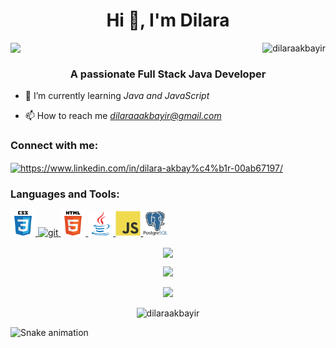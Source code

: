
<h1 align="center">Hi 👋, I'm Dilara</h1>
<img align="left" src="https://user-images.githubusercontent.com/74038190/212284158-e840e285-664b-44d7-b79b-e264b5e54825.gif" width="400">
<p align="right"> <img src="https://komarev.com/ghpvc/?username=dilaraakbayir&label=Profile%20views&color=0e75b6&style=flat" alt="dilaraakbayir" /> </p>

<h3 align="center">A passionate Full Stack Java Developer</h3>

- 🌱 I’m currently learning *Java and JavaScript*
  
- 📫 How to reach me *dilaraaakbayir@gmail.com*

<h3 align="left">Connect with me:</h3>
<p align="left">
<a href="https://linkedin.com/in/https://www.linkedin.com/in/dilara-akbay%c4%b1r-00ab67197/" target="blank"><img align="center" src="https://raw.githubusercontent.com/rahuldkjain/github-profile-readme-generator/master/src/images/icons/Social/linked-in-alt.svg" alt="https://www.linkedin.com/in/dilara-akbay%c4%b1r-00ab67197/" height="30" width="40" /></a>


<h3 align="left">Languages and Tools:</h3>
<p align="left"> <a href="https://www.w3schools.com/css/" target="_blank" rel="noreferrer"> <img src="https://raw.githubusercontent.com/devicons/devicon/master/icons/css3/css3-original-wordmark.svg" alt="css3" width="40" height="40"/> </a> <a href="https://git-scm.com/" target="_blank" rel="noreferrer"> <img src="https://www.vectorlogo.zone/logos/git-scm/git-scm-icon.svg" alt="git" width="40" height="40"/> </a> <a href="https://www.w3.org/html/" target="_blank" rel="noreferrer"> <img src="https://raw.githubusercontent.com/devicons/devicon/master/icons/html5/html5-original-wordmark.svg" alt="html5" width="40" height="40"/> </a> <a href="https://www.java.com" target="_blank" rel="noreferrer"> <img src="https://raw.githubusercontent.com/devicons/devicon/master/icons/java/java-original.svg" alt="java" width="40" height="40"/> </a> <a href="https://developer.mozilla.org/en-US/docs/Web/JavaScript" target="_blank" rel="noreferrer"> <img src="https://raw.githubusercontent.com/devicons/devicon/master/icons/javascript/javascript-original.svg" alt="javascript" width="40" height="40"/> </a> <a href="https://www.postgresql.org" target="_blank" rel="noreferrer"> <img src="https://raw.githubusercontent.com/devicons/devicon/master/icons/postgresql/postgresql-original-wordmark.svg" alt="postgresql" width="40" height="40"/> </a> </p>
  

<p align="center">
<img align="center" src="https://user-images.githubusercontent.com/74038190/213760718-ca064723-1c29-4b82-985c-aadc7f57c090.gif" width="300">
</p>

<p align="center">
 <img height="50%" width="auto" src ="https://github-readme-stats.vercel.app/api/top-langs/?username=dilaraakbayir&layout=compact&hide_border=true&theme=outrun&bg_color=00000000&langs_count=8">
</p>
<p align="center">
  <img src="https://github-readme-stats.vercel.app/api?username=dilaraakbayir&show_icons=true&theme=outrun&hide_border=true") /></p>
<p align="center">
  <img src="https://github-readme-streak-stats.herokuapp.com/?user=dilaraakbayir&theme=outrun&hide_border=true" alt="dilaraakbayir" /></p>

  ![Snake animation](https://github.com/eagrundy/eagrundy/blob/output/github-contribution-grid-snake.svg)

